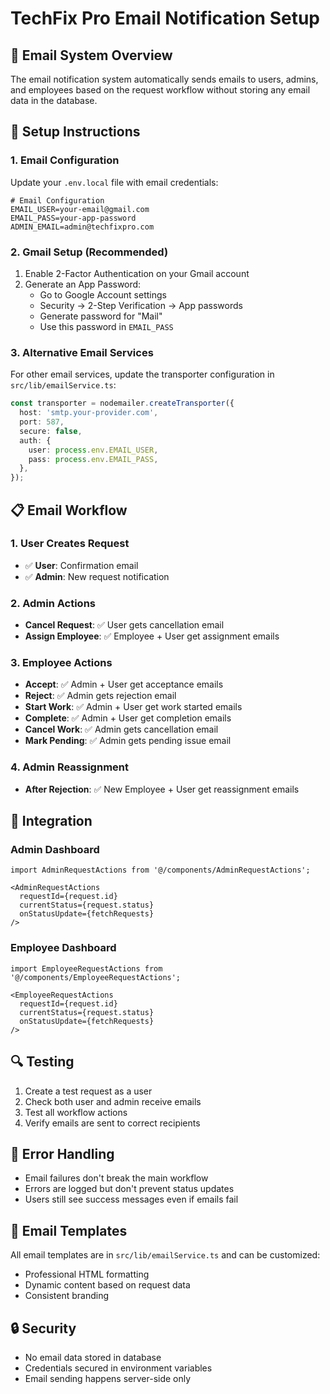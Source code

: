 # TechFix Pro Email Notification Setup

## 📧 Email System Overview

The email notification system automatically sends emails to users, admins, and employees based on the request workflow without storing any email data in the database.

## 🔧 Setup Instructions

### 1. Email Configuration

Update your `.env.local` file with email credentials:

```env
# Email Configuration
EMAIL_USER=your-email@gmail.com
EMAIL_PASS=your-app-password
ADMIN_EMAIL=admin@techfixpro.com
```

### 2. Gmail Setup (Recommended)

1. Enable 2-Factor Authentication on your Gmail account
2. Generate an App Password:
   - Go to Google Account settings
   - Security → 2-Step Verification → App passwords
   - Generate password for "Mail"
   - Use this password in `EMAIL_PASS`

### 3. Alternative Email Services

For other email services, update the transporter configuration in `src/lib/emailService.ts`:

```typescript
const transporter = nodemailer.createTransporter({
  host: 'smtp.your-provider.com',
  port: 587,
  secure: false,
  auth: {
    user: process.env.EMAIL_USER,
    pass: process.env.EMAIL_PASS,
  },
});
```

## 📋 Email Workflow

### 1. User Creates Request
- ✅ **User**: Confirmation email
- ✅ **Admin**: New request notification

### 2. Admin Actions
- **Cancel Request**: ✅ User gets cancellation email
- **Assign Employee**: ✅ Employee + User get assignment emails

### 3. Employee Actions
- **Accept**: ✅ Admin + User get acceptance emails
- **Reject**: ✅ Admin gets rejection email
- **Start Work**: ✅ Admin + User get work started emails
- **Complete**: ✅ Admin + User get completion emails
- **Cancel Work**: ✅ Admin gets cancellation email
- **Mark Pending**: ✅ Admin gets pending issue email

### 4. Admin Reassignment
- **After Rejection**: ✅ New Employee + User get reassignment emails

## 🎯 Integration

### Admin Dashboard
```tsx
import AdminRequestActions from '@/components/AdminRequestActions';

<AdminRequestActions 
  requestId={request.id}
  currentStatus={request.status}
  onStatusUpdate={fetchRequests}
/>
```

### Employee Dashboard
```tsx
import EmployeeRequestActions from '@/components/EmployeeRequestActions';

<EmployeeRequestActions 
  requestId={request.id}
  currentStatus={request.status}
  onStatusUpdate={fetchRequests}
/>
```

## 🔍 Testing

1. Create a test request as a user
2. Check both user and admin receive emails
3. Test all workflow actions
4. Verify emails are sent to correct recipients

## 🚨 Error Handling

- Email failures don't break the main workflow
- Errors are logged but don't prevent status updates
- Users still see success messages even if emails fail

## 📝 Email Templates

All email templates are in `src/lib/emailService.ts` and can be customized:
- Professional HTML formatting
- Dynamic content based on request data
- Consistent branding

## 🔒 Security

- No email data stored in database
- Credentials secured in environment variables
- Email sending happens server-side only
